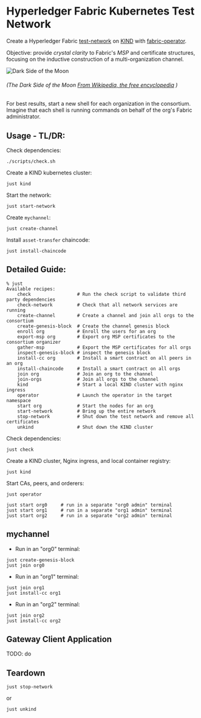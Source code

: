 # Hyperledger Fabric Kubernetes Test Network

Create a 
Hyperledger Fabric [test-network](https://github.com/hyperledger/fabric-samples/tree/main/test-network) 
on [KIND](https://kind.sigs.k8s.io) 
with [fabric-operator](https://github.com/hyperledger-labs/fabric-operator).  

Objective:  provide _crystal clarity_ to Fabric's _MSP_ and certificate structures, 
focusing on the inductive construction of a multi-organization channel.

![Dark Side of the Moon](https://upload.wikimedia.org/wikipedia/en/3/3b/Dark_Side_of_the_Moon.png)
###### (The Dark Side of the Moon [From Wikipedia, the free encyclopedia](https://en.wikipedia.org/wiki/File:Dark_Side_of_the_Moon.png) )

For best results, start a new shell for each organization in the consortium.  Imagine that each
shell is running commands on behalf of the org's Fabric administrator.


## Usage - TL/DR:

Check dependencies: 
```shell
./scripts/check.sh 
```

Create a KIND kubernetes cluster: 
```shell
just kind 
```

Start the network: 
```shell
just start-network
```

Create `mychannel`:
```shell
just create-channel
```

Install `asset-transfer` chaincode:
```shell
just install-chaincode
```


## Detailed Guide: 

```shell
% just 
Available recipes:
    check                 # Run the check script to validate third party dependencies
    check-network         # Check that all network services are running
    create-channel        # Create a channel and join all orgs to the consortium
    create-genesis-block  # Create the channel genesis block
    enroll org            # Enroll the users for an org
    export-msp org        # Export org MSP certificates to the consortium organizer
    gather-msp            # Export the MSP certificates for all orgs
    inspect-genesis-block # inspect the genesis block
    install-cc org        # Install a smart contract on all peers in an org
    install-chaincode     # Install a smart contract on all orgs
    join org              # Join an org to the channel
    join-orgs             # Join all orgs to the channel
    kind                  # Start a local KIND cluster with nginx ingress
    operator              # Launch the operator in the target namespace
    start org             # Start the nodes for an org
    start-network         # Bring up the entire network
    stop-network          # Shut down the test network and remove all certificates
    unkind                # Shut down the KIND cluster
```

Check dependencies: 
```shell
just check
```

Create a KIND cluster, Nginx ingress, and local container registry:
```shell
just kind
```

Start CAs, peers, and orderers:
```shell
just operator 

just start org0     # run in a separate "org0 admin" terminal 
just start org1     # run in a separate "org1 admin" terminal 
just start org2     # run in a separate "org2 admin" terminal 
```


## mychannel 

- Run in an "org0" terminal: 
```shell
just create-genesis-block
just join org0
```

- Run in an "org1" terminal: 
```shell
just join org1
just install-cc org1
```

- Run in an "org2" terminal:
```shell
just join org2
just install-cc org2 
```


## Gateway Client Application

TODO: do


## Teardown

```shell
just stop-network
```
or
```shell
just unkind
```
